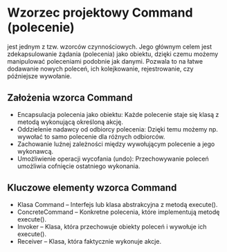 # Wzorzec projektowy Command (polecenie)
jest jednym z tzw. wzorców czynnościowych. Jego głównym celem jest zdekapsulowanie żądania (polecenia) jako obiektu, dzięki czemu możemy manipulować poleceniami podobnie jak danymi. Pozwala to na łatwe dodawanie nowych poleceń, ich kolejkowanie, rejestrowanie, czy późniejsze wywołanie.

## Założenia wzorca Command
- Encapsulacja polecenia jako obiektu: Każde polecenie staje się klasą z metodą wykonującą określoną akcję.
- Oddzielenie nadawcy od odbiorcy polecenia: Dzięki temu możemy np. wywołać to samo polecenie dla różnych odbiorców.
- Zachowanie luźnej zależności między wywołującym polecenie a jego wykonawcą.
- Umożliwienie operacji wycofania (undo): Przechowywanie poleceń umożliwia cofnięcie ostatniego wykonania.

## Kluczowe elementy wzorca Command
- Klasa Command – Interfejs lub klasa abstrakcyjna z metodą execute().
- ConcreteCommand – Konkretne polecenia, które implementują metodę execute().
- Invoker – Klasa, która przechowuje obiekty poleceń i wywołuje ich execute().
- Receiver – Klasa, która faktycznie wykonuje akcje.

